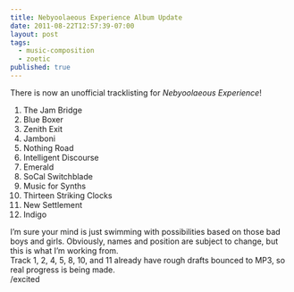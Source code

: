 ```yaml
---
title: Nebyoolaeous Experience Album Update
date: 2011-08-22T12:57:39-07:00
layout: post
tags:
  - music-composition
  - zoetic
published: true
---
```

There is now an unofficial tracklisting for _Nebyoolaeous Experience_!

<div>
  <ol id="internal-source-marker_0.20184823288582265">
    <li>The Jam Bridge</li>
    <li>Blue Boxer</li>
    <li>Zenith Exit</li>
    <li>Jamboni</li>
    <li>Nothing Road</li>
    <li>Intelligent Discourse</li>
    <li>Emerald</li>
    <li>SoCal Switchblade</li>
    <li>Music for Synths</li>
    <li>Thirteen Striking Clocks</li>
    <li>New Settlement</li>
    <li>Indigo</li>
  </ol>
</div>

<!--more-->

<div>
  I&#8217;m sure your mind is just swimming with possibilities based on those bad boys and girls. Obviously, names and position are subject to change, but this is what I&#8217;m working from.
</div>

<div>
  Track 1, 2, 4, 5, 8, 10, and 11 already have rough drafts bounced to MP3, so real progress is being made.
</div>

<div>
  /excited
</div>
